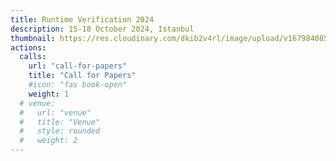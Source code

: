 ```yaml
---
title: Runtime Verification 2024
description: 15-18 October 2024, Istanbul
thumbnail: https://res.cloudinary.com/dkib2v4rl/image/upload/v1679840859/kitten_blue_mosque_istanbul_large_fe118e20a7.jpg
actions:
  calls:
    url: "call-for-papers"
    title: "Call for Papers"
    #icon: "fas book-open"
    weight: 1
  # venue:
  #   url: "venue"
  #   title: "Venue"
  #   style: rounded
  #   weight: 2
---
```

